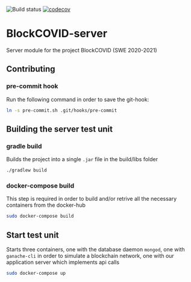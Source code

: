 ![Build status](https://github.com/SwevenSoftware/BlockCOVID-server/actions/workflows/build-server.yml/badge.svg?branch=develop)
[![codecov](https://codecov.io/gh/SwevenSoftware/BlockCOVID-server/branch/develop/graph/badge.svg)](https://codecov.io/gh/SwevenSoftware/BlockCOVID-server)
# BlockCOVID-server
Server module for the project BlockCOVID (SWE 2020-2021)

## Contributing
### pre-commit hook
Run the following command in order to save the git-hook:
``` bash
ln -s pre-commit.sh .git/hooks/pre-commit
```

## Building the server test unit
### gradle build
Builds the project into a single `.jar` file in the build/libs folder
```sh
./gradlew build
```

### docker-compose build
This step is required in order to build and/or retrive all the necessary containers from the docker-hub
```sh
sudo docker-compose build
```

## Start test unit
Starts three containers, one with the database daemon `mongod`, one with `ganache-cli` in order to simulate a blockchain network, one with our application server which implements api calls
```sh
sudo docker-compose up
```

